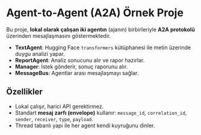# Agent-to-Agent (A2A) Örnek Proje

Bu proje, **lokal olarak çalışan iki agentın** (ajanın) birbirleriyle **A2A protokolü** üzerinden mesajlaşmasını göstermektedir.  

- **TextAgent**: Hugging Face `transformers` kütüphanesi ile metin üzerinde duygu analizi yapar.  
- **ReportAgent**: Analiz sonucunu alır ve rapor hazırlar.  
- **Manager**: İstek gönderir, sonuç raporunu alır.  
- **MessageBus**: Agentlar arası mesajlaşmayı sağlar.  

## Özellikler
- Lokal çalışır, harici API gerektirmez.  
- Standart **mesaj zarfı (envelope)** kullanır: `message_id`, `correlation_id`, `sender`, `receiver`, `type`, `payload`.  
- Thread tabanlı yapı ile her agent kendi kuyruğunu dinler.  

